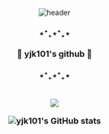 <div align="center">
  
![header](https://capsule-render.vercel.app/api?type=transparent&color=auto&height=300&section=header&text=Welcome!&fontSize=60&fontColor=6799FF)


<h3> ⋆⁺₊⋆⁺₊⋆
  
<br>
<br>
👋 yjk101's github 👋
<h3> ⋆⁺₊⋆⁺₊⋆


  
  
  
<!--
**yjk101/yjk101** is a ✨ _special_ ✨ repository because its `README.md` (this file) appears on your GitHub profile.

Here are some ideas to get you started:

- 🔭 I’m currently working on ...
- 🌱 I’m currently learning ...
- 👯 I’m looking to collaborate on ...
- 🤔 I’m looking for help with ...
- 💬 Ask me about ...
- 📫 How to reach me: ...
- 😄 Pronouns: ...
- ⚡ Fun fact: ...
-->
<br>
<br>
  
  
<a href="https://www.instagram.com/0jin_101/" target="_blank"><img src="https://img.shields.io/badge/0jin_101-white?style=flat-square&logo=instagram&logoColor=#E4405F"/></a>


![yjk101's GitHub stats](https://github-readme-stats.vercel.app/api?username=yjk101&show_icons=true&icon_color=#9195FF&title_color)

</div>
